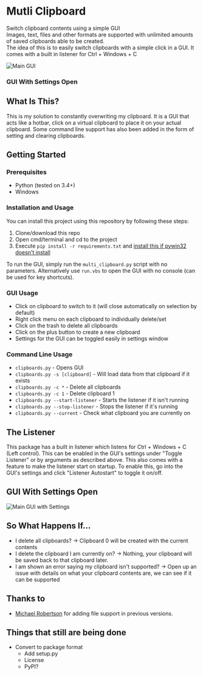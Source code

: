 # Mutli Clipboard
Switch clipboard contents using a simple GUI<br />
Images, text, files and other formats are supported with unlimited amounts of saved clipboards able to be created.<br />
The idea of this is to easily switch clipboards with a simple click in a GUI. It comes with a built in listener for Ctrl + Windows + C

![Main GUI](https://nitratine.net/images/multi-clipboard/main-gui.png)

### GUI With Settings Open

## What Is This?
This is my solution to constantly overwriting my clipboard. It is a GUI that acts like a hotbar, click on a virtual clipboard to place it on your actual clipboard. Some command line support has also been added in the form of setting and clearing clipboards.

## Getting Started

### Prerequisites
 - Python (tested on 3.4+)
 - Windows

### Installation and Usage
You can install this project using this repository by following these steps:
1. Clone/download this repo
2. Open cmd/terminal and cd to the project
3. Execute ```pip install -r requirements.txt``` and [install this if pywin32 doesn't install](https://sourceforge.net/projects/pywin32/files/pywin32/)

To run the GUI, simply run the ```multi_clipboard.py``` script with no parameters. Alternatively use ```run.vbs``` to open the GUI with no console (can be used for key shortcuts).

### GUI Usage
* Click on clipboard to switch to it (will close automatically on selection by default)
* Right click menu on each clipboard to individually delete/set
* Click on the trash to delete all clipboards
* Click on the plus button to create a new clipboard
* Settings for the GUI can be toggled easily in settings window

### Command Line Usage
* `clipboards.py` - Opens GUI
* `clipboards.py -s [clipboard]` - Will load data from that clipboard if it exists
* `clipboards.py -c *` - Delete all clipboards
* `clipboards.py -c 1` - Delete clipboard 1
* `clipboards.py --start-listener` - Starts the listener if it isn't running
* `clipboards.py --stop-listener` - Stops the listener if it's running
* `clipboards.py --current` - Check what clipboard you are currently on

## The Listener
This package has a built in listener which listens for Ctrl + Windows + C (Left control). This can be enabled in the GUI's settings under "Toggle Listener" or by arguments as described above. This also comes with a feature to make the listener start on startup. To enable this, go into the GUI's settings and click "Listener Autostart" to toggle it on/off.

## GUI With Settings Open

![Main GUI with Settings](https://nitratine.net/images/multi-clipboard/main-gui-with-settings-shown.png)

## So What Happens If...
 - I delete all clipboards? -> Clipboard 0 will be created with the current contents
 - I delete the clipboard I am currently on? -> Nothing, your clipboard will be saved back to that clipboard later.
 - I am shown an error saying my clipboard isn't supported? -> Open up an issue with details on what your clipboard contents are, we can see if it can be supported

## Thanks to
* [Michael Robertson](https://github.com/MBRobertson) for adding file support in previous versions.

## Things that still are being done
 - Convert to package format
    - Add setup.py
    - License
    - PyPI?
